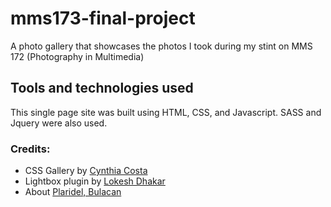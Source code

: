 # mms173-final-project
A photo gallery that showcases the photos I took during my stint on MMS 172 (Photography in Multimedia)

## Tools and technologies used
This single page site was built using HTML, CSS, and Javascript. SASS and Jquery were also used.

### Credits:
- CSS Gallery by [Cynthia Costa](https://codepen.io/cycosta/pen/wvMeNoJ)
- Lightbox plugin by [Lokesh Dhakar](https://lokeshdhakar.com/projects/lightbox2/)
- About [Plaridel, Bulacan](https://en.wikipedia.org/wiki/Plaridel,_Bulacan )
